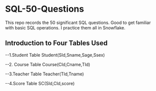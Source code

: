 # SQL-50-Questions
This repo records the 50 significant SQL questions. Good to get familiar with basic SQL operations. I practice them all in Snowflake. 

## Introduction to Four Tables Used

--1.Student Table
Student(SId,Sname,Sage,Ssex)

--2. Course Table 
Course(CId,Cname,TId)

--3.Teacher Table
Teacher(TId,Tname)

--4.Score Table
SC(SId,CId,score)

